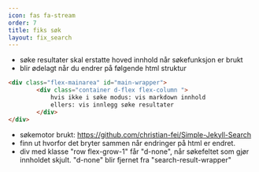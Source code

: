 ```yaml
---
icon: fas fa-stream
order: 7
title: fiks søk
layout: fix_search
---
```


- søke resultater skal erstatte hoved innhold når søkefunksjon er brukt
- blir ødelagt når du endrer på følgende html struktur

```html
<div class="flex-mainarea" id="main-wrapper">
        <div class="container d-flex flex-column ">
            hvis ikke i søke modus: vis markdown innhold
            ellers: vis innlegg søke resultater
        </div>
</div>
```

- søkemotor brukt: https://github.com/christian-fei/Simple-Jekyll-Search
- finn ut hvorfor det bryter sammen når endringer på html er endret.
- div med klasse "row flex-grow-1" får "d-none", når søkefeltet som gjør innholdet skjult. "d-none" blir fjernet fra "search-result-wrapper"
